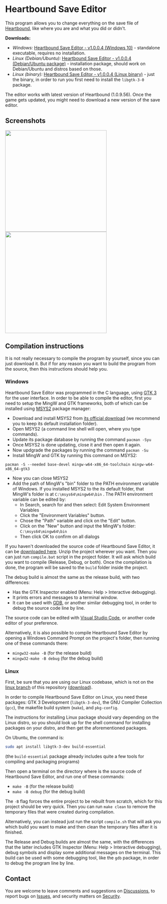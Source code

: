 # Heartbound Save Editor
This program allows you to change everything on the save file of [Heartbound](https://store.steampowered.com/app/567380/Heartbound/), like where you are and what you did or didn't.

**Downloads:**
* *Windows:* [Heartbound Save Editor - v1.0.0.4 (Windows 10)](https://github.com/tbpaolini/Heartbound-Save-Editor/releases/download/v1.0.0.4/Heartbound_Save_Editor-v1.0.0.4-Windows_10.zip) - standalone executable, requires no installation.
* *Linux (Debian/Ubuntu):* [Heartbound Save Editor - v1.0.0.4 (Debian/Ubuntu package)](https://github.com/tbpaolini/Heartbound-Save-Editor/releases/download/v1.0.0.4/Heartbound_Save_Editor-v1.0.0.4-Linux_Ubuntu.deb) - installation package, should work on Debian/Ubuntu and distros based on those.
* *Linux (binary):* [Heartbound Save Editor - v1.0.0.4 (Linux binary)](https://github.com/tbpaolini/Heartbound-Save-Editor/releases/download/v1.0.0.4/Heartbound_Save_Editor-v1.0.0.4-Linux_binary.tar.xz) - just the binary, in order to run you first need to install the `libgtk-3-0` package.

The editor works with latest version of Heartbound (1.0.9.56). Once the game gets updated, you might need to download a new version of the save editor.

## Screenshots
<img src="https://user-images.githubusercontent.com/85261542/164076804-5d3bc2bb-d81e-4bbe-9340-1562f7648225.png" width=325 /> <img src="https://user-images.githubusercontent.com/85261542/164076838-c28a40d4-5c64-4902-8a79-a7dba8a7cc99.png" width=325 />

## Compilation instructions
It is not really necessary to compile the program by yourself, since you can just download it. But if for any reason you want to build the program from the source, then this instructions should help you.

### Windows

Heartbound Save Editor was programmed in the C language, using [GTK 3](https://www.gtk.org/) for the user interface. In order to be able to compile the editor, first you need to setup the MingW and GTK frameworks, both of which can be installed using [MSYS2](https://www.msys2.org/) package manager:
* Download and install MSYS2 from [its official download](https://github.com/msys2/msys2-installer/releases/download/2022-03-19/msys2-x86_64-20220319.exe) (we recommend you to keep its default installation folder).
* Open MSYS2 (a command line shell will open, where you type commands).
* Update its package database by running the command `pacman -Syu`
* Once MSYS2 is done updating, close it and then open it again.
* Now updgrade the packages by running the command `pacman -Su`
* Install MingW and GTK by running this command on MSYS2:
```shell
pacman -S --needed base-devel mingw-w64-x86_64-toolchain mingw-w64-x86_64-gtk3
```
* Now you can close MSYS2
* Add the path of MingW's "bin" folder to the PATH environment variable of Windows. If you installed MSYS2 to the its default folder, that MingW's folder is at `C:\msys64\mingw64\bin` . The PATH environment variable can be edited by:
    * In Search, search for and then select: Edit System Environment Variables
    * Click the "Environment Variables" button.
    * Chose the "Path" variable and click on the "Edit" button.
    * Click on the "New" button and input the MingW's folder: `C:\msys64\mingw64\bin`
    * Then click OK to confirm on all dialogs

If you haven't downloaded the source code of Heartbound Save Editor, it can be [downloaded here](https://github.com/tbpaolini/Heartbound-Save-Editor/archive/refs/heads/master.zip). Unzip the project wherever you want. Then you can just run `compile.bat` script in the project folder. It will ask which build you want to compile (Release, Debug, or both). Once the compilation is done, the program will be saved to the `build` folder inside the project.

The debug build is almost the same as the release build, with two differences:
* Has the GTK Inspector enabled (Menu: Help > Interactive debugging).
* It prints errors and messages to a terminal window.
* It can be used with [GDB](https://www.sourceware.org/gdb/), or another similar debugging tool, in order to debug the source code line by line.

The source code can be edited with [Visual Studio Code](https://code.visualstudio.com/), or another code editor of your preference.

Alternatively, it is also possible to compile Heartbound Save Editor by opening a Windows Command Prompt on the project's folder, then running one of these commands there:
* `mingw32-make -B` (for the release build)
* `mingw32-make -B debug` (for the debug build)

### Linux

First, be sure that you are using our Linux codebase, which is not on the [linux branch](https://github.com/tbpaolini/Heartbound-Save-Editor/tree/linux) of this repository ([download](https://github.com/tbpaolini/Heartbound-Save-Editor/archive/refs/heads/linux.zip)).

In order to compile Heartbound Save Editor on Linux, you need these packages: GTK 3 Development (`libgtk-3-dev`), the GNU Compiler Collection (`gcc`), the makefile build system (`make`), and `pkg-config`.

The instructions for installing Linux package should vary depending on the Linux distro, so you should look up for the shell command for installing packages on your distro, and then get the aforementioned packages.

On Ubuntu, the command is:
```sh
sudo apt install libgtk-3-dev build-essential
```
(the `build-essential` package already includes quite a few tools for compiling and packaging programs)

Then open a terminal on the directory where is the source code of Heartbound Save Editor, and run one of these commands:
* `make -B` (for the release build)
* `make -B debug` (for the debug build)

The `-B` flag forces the entire project to be rebuilt from scratch, which for this project should be very quick. Then you can run `make clean` to remove the temporary files that were created during compilation.

Alternatively, you can instead just run the script `compile.sh` that will ask you which build you want to make and then clean the temporary files after it is finished.

The Release and Debug builds are almost the same, with the differences that the latter includes GTK Inspector (Menu: Help > Interactive debugging), debug symbols and display some additional messages on the terminal. This build can be used with some debugging tool, like the `gdb` package, in order to debug the program line by line.

## Contact
You are welcome to leave comments and suggestions on [Discussions](https://github.com/tbpaolini/Heartbound-Save-Editor/discussions), to report bugs on [Issues](https://github.com/tbpaolini/Heartbound-Save-Editor/issues), and security matters on [Security](https://github.com/tbpaolini/Heartbound-Save-Editor/security).
